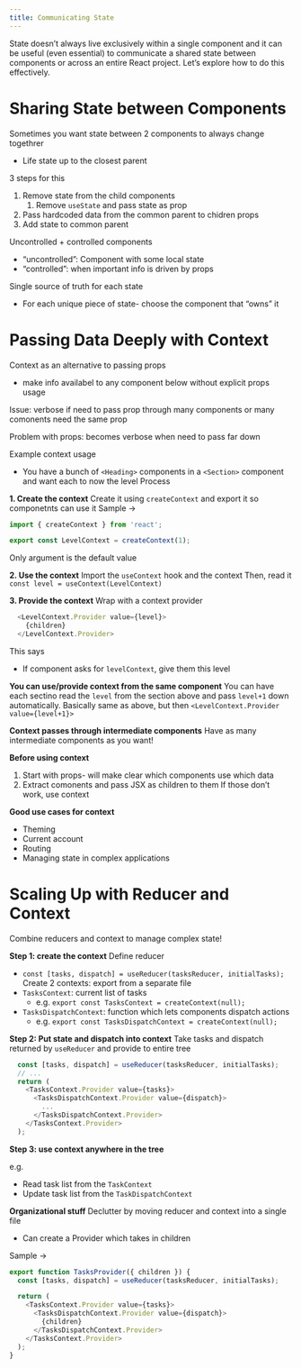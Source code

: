 ```yaml
---
title: Communicating State
---
```

State doesn’t always live exclusively within a single component and it can be useful (even essential) to communicate a shared state between components or across an entire React project. Let’s explore how to do this effectively.
# Sharing State between Components
Sometimes you want state between 2 components to always change togethrer
- Life state up to the closest parent

3 steps for this
1. Remove state from the child components
	1. Remove `useState` and pass state as prop
2. Pass hardcoded data from the common parent to chidren props
3. Add state to common parent

Uncontrolled + controlled components
- “uncontrolled”: Component with some local state
- “controlled”: when important info is driven by props

Single source of truth for each state
- For each unique piece of state- choose the component that “owns” it


# Passing Data Deeply with Context
Context as an alternative to passing props
- make info availabel to any component below without explicit props usage

Issue: verbose if need to pass prop through many components or many comonents need the same prop

Problem with props: becomes verbose when need to pass far down

Example context usage
- You have a bunch of  `<Heading>` components in a `<Section>` component and want each to now the level
Process

**1. Create the context**
Create it using `createContext` and export it so componetnts can use it
Sample → 
```typescript
import { createContext } from 'react';

export const LevelContext = createContext(1);
```

Only argument is the default value

**2. Use the context**
Import the `useContext` hook and the context
Then, read it `const level = useContext(LevelContext)`

**3. Provide the context**
Wrap with a context provider
```typescript
  <LevelContext.Provider value={level}>
	{children}
  </LevelContext.Provider>
```
This says
- If component asks for `levelContext`, give them this level

**You can use/provide context from the same component**
You can have each sectino read the `level` from the section above and pass `level+1` down automatically.
Basically same as above, but then `<LevelContext.Provider value={level+1}>`

**Context passes through intermediate components**
Have as many intermediate components as you want!

**Before using context**
1. Start with props- will make clear which components use which data
2. Extract comonents and pass JSX as children to them
If those don’t work, use context

**Good use cases for context**
- Theming
- Current account
- Routing
- Managing state in complex applications

# Scaling Up with Reducer and Context
Combine reducers and context to manage complex state!


**Step 1: create the context**
Define reducer
- `const [tasks, dispatch] = useReducer(tasksReducer, initialTasks);`
Create 2 contexts: export from a separate file
- `TasksContext`: current list of tasks
	- e.g. `export const TasksContext = createContext(null);`
- `TasksDispatchContext`: function which lets components dispatch actions
	- e.g. `export const TasksDispatchContext = createContext(null);`

**Step 2: Put state and dispatch into context**
Take tasks and dispatch returned by `useReducer` and provide to entire tree
```typescript
  const [tasks, dispatch] = useReducer(tasksReducer, initialTasks);
  // ...
  return (
    <TasksContext.Provider value={tasks}>
      <TasksDispatchContext.Provider value={dispatch}>
        ...
      </TasksDispatchContext.Provider>
    </TasksContext.Provider>
  );
```

**Step 3: use context anywhere in the tree**

e.g.
- Read task list from the `TaskContext`
- Update task list from the `TaskDispatchContext`


**Organizational stuff**
Declutter by moving reducer and context into a single file
- Can create a Provider which takes in children

Sample → 
```typescript
export function TasksProvider({ children }) {
  const [tasks, dispatch] = useReducer(tasksReducer, initialTasks);

  return (
    <TasksContext.Provider value={tasks}>
      <TasksDispatchContext.Provider value={dispatch}>
        {children}
      </TasksDispatchContext.Provider>
    </TasksContext.Provider>
  );
}
```
